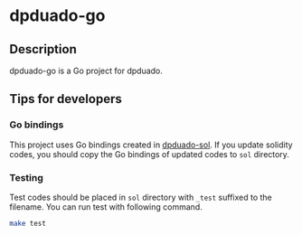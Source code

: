 # dpduado-go

## Description

dpduado-go is a Go project for dpduado.

## Tips for developers

### Go bindings

This project uses Go bindings created in [dpduado-sol][link:dpduado-sol].
If you update solidity codes, you should copy the Go bindings of updated codes to `sol` directory.

### Testing

Test codes should be placed in `sol` directory with `_test` suffixed to the filename.
You can run test with following command.

```sh
make test
```

[link:dpduado-sol]: https://github.com/dpduado/dpduado-sol "dpduado-sol"